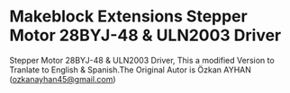 # Makeblock Extensions Stepper Motor 28BYJ-48 & ULN2003 Driver
Stepper Motor 28BYJ-48 &amp; ULN2003 Driver, This a modified Version to Tranlate to English &amp; Spanish.The Original Autor is Özkan AYHAN (ozkanayhan45@gmail.com)
